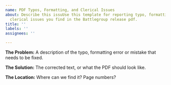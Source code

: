 ```yaml
---
name: PDF Typos, Formatting, and Clerical Issues
about: Describe this issuUse this template for reporting typo, formatting, and other
  clerical issues you find in the Battlegroup release pdf.
title: ''
labels: ''
assignees: ''

---
```


**The Problem:**
A description of the typo, formatting error or mistake that needs to be fixed.

**The Solution:**
The corrected text, or what the PDF should look like.

**The Location:**
Where can we find it? Page numbers?
